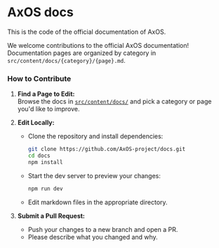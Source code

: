 # AxOS docs

This is the code of the official documentation of AxOS.

We welcome contributions to the official AxOS documentation!  
Documentation pages are organized by category in `src/content/docs/{category}/{page}.md`.

### How to Contribute

1. **Find a Page to Edit:**  
   Browse the docs in [`src/content/docs/`](src/content/docs) and pick a category or page you'd like to improve.

2. **Edit Locally:**  
   - Clone the repository and install dependencies:  
     ```bash
     git clone https://github.com/AxOS-project/docs.git
     cd docs
     npm install
     ```
   - Start the dev server to preview your changes:  
     ```bash
     npm run dev
     ```
   - Edit markdown files in the appropriate directory.

3. **Submit a Pull Request:**  
   - Push your changes to a new branch and open a PR.
   - Please describe what you changed and why.
